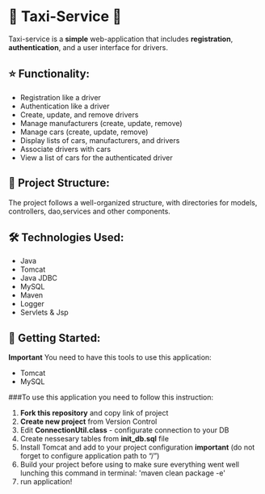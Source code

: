 # 🚕 Taxi-Service 🚖

Taxi-service is a **simple** web-application that includes **registration**, **authentication**, and a user interface for drivers.

## ⭐️ Functionality:

- Registration like a driver
- Authentication like a driver
- Create, update, and remove drivers
- Manage manufacturers (create, update, remove)
- Manage cars (create, update, remove)
- Display lists of cars, manufacturers, and drivers
- Associate drivers with cars
- View a list of cars for the authenticated driver

## 📂 Project Structure:

The project follows a well-organized structure, with directories for models, controllers, dao,services and other components.

## 🛠️ Technologies Used:

- Java
- Tomcat
- Java JDBC
- MySQL
- Maven
- Logger
- Servlets & Jsp

## 🚀 Getting Started:
**Important**
You need to have this tools to use this application:
- Tomcat
- MySQL

###To use this application you need to follow this instruction:

1. **Fork this repository** and copy link of project
2. **Create new project** from Version Control
3. Edit **ConnectionUtil.class** - configurate connection to your DB
4. Create nessesary tables from **init_db.sql** file
5. Install Tomcat and add to your project configuration **important** (do not forget to configure application path to “/”)
6. Build your project before using to make sure everything went well lunching this command in terminal: 'maven clean package -e'
7. run application!



 
